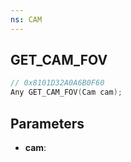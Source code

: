 ```yaml
---
ns: CAM
---
```

## GET_CAM_FOV

```c
// 0x8101D32A0A6B0F60
Any GET_CAM_FOV(Cam cam);
```

## Parameters
* **cam**:
